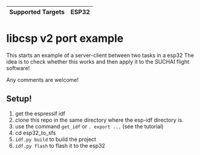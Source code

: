 | Supported Targets | ESP32 |
| ----------------- | ----- | 
# libcsp v2 port example

This starts an example of a server-client between two tasks in a esp32
The idea is to check whether this works and then apply it to the SUCHAI flight software!

Any comments are welcome!

## Setup!
1. get the espressif idf
2. clone this repo in the same directory where the esp-idf directory is.
3. use the command `get_idf` or `. export ...` (see the tutorial)
4. cd esp32_to_sfs
5. `idf.py build` to build the project
6. `idf.py flash` to flash it to the esp32
